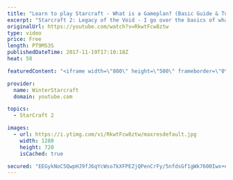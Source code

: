 ```yaml
---
title: "Learn to play Starcraft - What is a Gameplan? (Basic Guide & Tutorial)"
excerpt: "Starcraft 2: Legacy of the Void - I go over the basics of what a gameplan in starcraft 2 is and how to put one together.  Note this is not a guide on WHAT gameplan you should be using as each race!"
originalUrl: https://youtube.com/watch?v=RkwtFcw8ztw
type: video
price: Free
length: PT9M53S
publishedDateTime: 2017-11-19T17:10:18Z
heat: 50

featuredContent: "<iframe width=\"800\" height=\"500\" frameborder=\"0\" src=\"https://www.youtube.com/embed/RkwtFcw8ztw\" allow=\"accelerometer; autoplay; encrypted-media; gyroscope; picture-in-picture\" allowfullscreen></iframe>"

provider:
  name: WinterStarcraft
  domain: youtube.com

topics:
  - StarCraft 2

images:
  - url: https://i.ytimg.com/vi/RkwtFcw8ztw/maxresdefault.jpg
    width: 1280
    height: 720
    isCached: true

secured: "EEGykNoC5QwpHJ9fJ6qYcWso7kXFPEZjQPenCrFy/5nfdsGf1gWk7600Iwx+ev834C5o5NZYrumFrW5IEcvkD5UNeCYLS5+NUYuYVAuQJIe2Ll4YjfqF8MI1YefQ7AquHMP/mqJPQVsjwrfLoEYjpO9/obqojECF+I7y8OrB1be+wroYr/lWDg3TpsnfNvUvaVbO+DGYE9EWgYTDp7Wt4VrP3SRwFBL0aauz8aRVrCUGu4m1f5s4qJzJgkDgJAz9pY55kQ8QEpC/w2Y1VLdKLqnUDvme1G1bWAghWr9AdpROEadUDJBBgWN8uu1xcVoRBdmUqx/qhCDm4/lIyJxNb79/UDVE4lB7SXKwVz8gmr32c2mP5Lm7p8GI1Q+G3KTBLHzen+qL+GEbm7PRBhiY6Tw26oH9i5HIQ9abrk2KEXg=;90Il4SKMkulwFzgOTOxWVg=="
---
```


